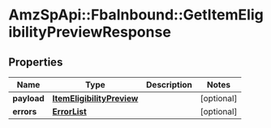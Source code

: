 # AmzSpApi::FbaInbound::GetItemEligibilityPreviewResponse

## Properties
Name | Type | Description | Notes
------------ | ------------- | ------------- | -------------
**payload** | [**ItemEligibilityPreview**](ItemEligibilityPreview.md) |  | [optional] 
**errors** | [**ErrorList**](ErrorList.md) |  | [optional] 

